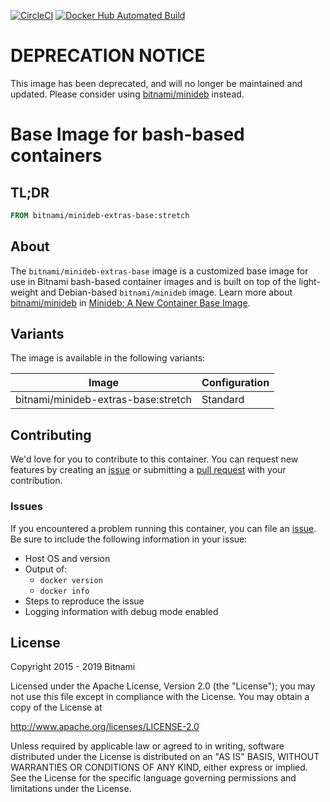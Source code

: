 [![CircleCI](https://circleci.com/gh/bitnami/minideb-extras-base/tree/master.svg?style=shield)](https://circleci.com/gh/bitnami/minideb-extras-base/tree/master)
[![Docker Hub Automated Build](http://container.checkforupdates.com/badges/bitnami/minideb-extras-base)](https://hub.docker.com/r/bitnami/minideb-extras-base/)

# DEPRECATION NOTICE

This image has been deprecated, and will no longer be maintained and updated. Please consider using [bitnami/minideb](https://github.com/bitnami/minideb) instead.

# Base Image for bash-based containers

## TL;DR

```dockerfile
FROM bitnami/minideb-extras-base:stretch
```

## About

The `bitnami/minideb-extras-base` image is a customized base image for use in Bitnami bash-based container images and is built on top of the light-weight and Debian-based `bitnami/minideb` image. Learn more about [bitnami/minideb](https://github.com/bitnami/minideb) in [Minideb: A New Container Base Image](https://engineering.bitnami.com/2016/11/02/minideb-a-new-container-base-image.html).

## Variants

The image is available in the following variants:

|                  Image                   |                    Configuration                    |
|------------------------------------------|-----------------------------------------------------|
| bitnami/minideb-extras-base:stretch      | Standard                                            |

## Contributing

We'd love for you to contribute to this container. You can request new features by creating an [issue](../../issues/new) or submitting a [pull request](../../issues/pull) with your contribution.

### Issues

If you encountered a problem running this container, you can file an [issue](../../issues/new). Be sure to include the following information in your issue:

- Host OS and version
- Output of:
  + `docker version`
  + `docker info`
- Steps to reproduce the issue
- Logging information with debug mode enabled

## License

Copyright 2015 - 2019 Bitnami

Licensed under the Apache License, Version 2.0 (the "License");
you may not use this file except in compliance with the License.
You may obtain a copy of the License at

http://www.apache.org/licenses/LICENSE-2.0

Unless required by applicable law or agreed to in writing, software
distributed under the License is distributed on an "AS IS" BASIS,
WITHOUT WARRANTIES OR CONDITIONS OF ANY KIND, either express or implied.
See the License for the specific language governing permissions and
limitations under the License.
